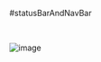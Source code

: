 #statusBarAndNavBar

<br>

![image](https://github.com/andyysea/statusBarAndNavBar/blob/master/Gif/one.gif)




<br/>
